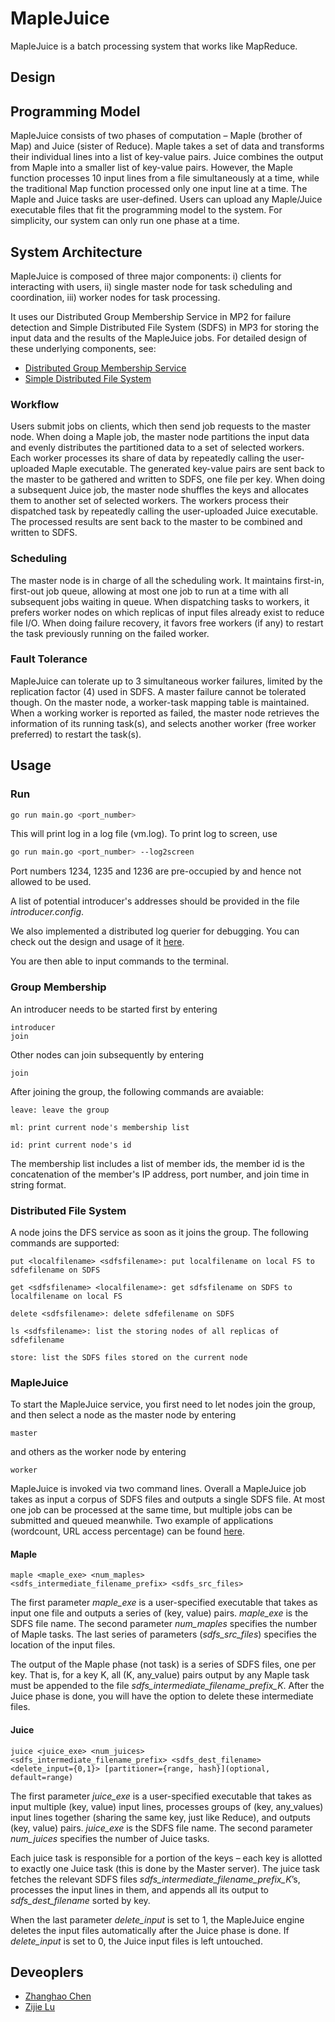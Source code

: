 # MapleJuice

MapleJuice is a batch processing system that works like MapReduce.

## Design

## Programming Model

MapleJuice consists of two phases of computation – Maple (brother of Map) and Juice (sister of Reduce). Maple takes a set of data and transforms their individual lines into a list of key-value pairs. Juice combines the output from Maple into a smaller list of key-value pairs. However, the Maple function processes 10 input lines from a file simultaneously at a time, while the traditional Map function processed only one input line at a time. The Maple and Juice tasks are user-defined. Users can upload any Maple/Juice executable files that fit the programming model to the system. For simplicity, our system can only run one phase at a time.

## System Architecture

MapleJuice is composed of three major components: i) clients for interacting with users, ii) single master node for task scheduling and coordination, iii) worker nodes for task processing.

It uses our Distributed Group Membership Service in MP2 for failure detection and Simple Distributed File System (SDFS) in MP3 for storing the input data and the results of the MapleJuice jobs. For detailed design of these underlying components, see:

- [Distributed Group Membership Service](membership/README.md)
- [Simple Distributed File System](filesystem/READMe.md)

### Workflow

Users submit jobs on clients, which then send job requests to the master node. When doing a Maple job, the master node partitions the input data and evenly distributes the partitioned data to a set of selected workers. Each worker processes its share of data by repeatedly calling the user-uploaded Maple executable. The generated key-value pairs are sent back to the master to be gathered and written to SDFS, one file per key. When doing a subsequent Juice job, the master node shuffles the keys and allocates them to another set of selected workers. The workers process their dispatched task by repeatedly calling the user-uploaded Juice executable. The processed results are sent back to the master to be combined and written to SDFS.

### Scheduling

The master node is in charge of all the scheduling work. It maintains first-in, first-out job queue, allowing at most one job to run at a time with all subsequent jobs waiting in queue. When dispatching tasks to workers, it prefers worker nodes on which replicas of input files already exist to reduce file I/O. When doing failure recovery, it favors free workers (if any) to restart the task previously running on the failed worker.

### Fault Tolerance

MapleJuice can tolerate up to 3 simultaneous worker failures, limited by the replication factor (4) used in SDFS. A master failure cannot be tolerated though. On the master node, a worker-task mapping table is maintained. When a working worker is reported as failed, the master node retrieves the information of its running task(s), and selects another worker (free worker preferred) to restart the task(s).

## Usage

### Run

```bash
go run main.go <port_number>
```

This will print log in a log file (vm.log). To print log to screen, use

```bash
go run main.go <port_number> --log2screen
```

Port numbers 1234, 1235 and 1236 are pre-occupied by and hence not allowed to be used.

A list of potential introducer's addresses should be provided in the file _introducer.config_.

We also implemented a distributed log querier for debugging. You can check out the design and usage of it [here](logquerier/README.md).

You are then able to input commands to the terminal.

### Group Membership

An introducer needs to be started first by entering

```text
introducer
join
```

Other nodes can join subsequently by entering

```text
join
```

After joining the group, the following commands are avaiable:

```text
leave: leave the group

ml: print current node's membership list

id: print current node's id
```

The membership list includes a list of member ids, the member id is the concatenation of the member's IP address, port number, and join time in string format.

### Distributed File System

A node joins the DFS service as soon as it joins the group. The following commands are supported:

```text
put <localfilename> <sdfsfilename>: put localfilename on local FS to sdfefilename on SDFS

get <sdfsfilename> <localfilename>: get sdfsfilename on SDFS to localfilename on local FS

delete <sdfsfilename>: delete sdfefilename on SDFS

ls <sdfsfilename>: list the storing nodes of all replicas of sdfefilename

store: list the SDFS files stored on the current node
```

### MapleJuice

To start the MapleJuice service, you first need to let nodes join the group, and then select a node as the master node by entering

```text
master
```

and others as the worker node by entering

```text
worker
```

MapleJuice is invoked via two command lines. Overall a MapleJuice job takes as input a corpus of SDFS files and outputs a single SDFS file. At most one job can be processed at the same time, but multiple jobs can be submitted and queued meanwhile. Two example of applications (wordcount, URL access percentage) can be found [here](applications).

#### Maple

```text
maple <maple_exe> <num_maples>
<sdfs_intermediate_filename_prefix> <sdfs_src_files>
```

The first parameter _maple_exe_ is a user-specified executable that takes as input one file and outputs a series of (key, value) pairs. _maple_exe_ is the SDFS file name. The second parameter _num_maples_ specifies the number of Maple tasks. The last series of parameters (_sdfs_src_files_) specifies the location of the input files.

The output of the Maple phase (not task) is a series of SDFS files, one per key. That is, for a key K, all (K, any_value) pairs output by any Maple task must be appended to the file _sdfs_intermediate_filename_prefix_K_. After the Juice phase is done, you will have the option to delete these intermediate files.

#### Juice

```text
juice <juice_exe> <num_juices>
<sdfs_intermediate_filename_prefix> <sdfs_dest_filename>
<delete_input={0,1}> [partitioner={range, hash}](optional, default=range)
```

The first parameter _juice_exe_ is a user-specified executable that takes as input multiple (key, value) input lines, processes groups of (key, any_values) input lines together (sharing the same key, just like Reduce), and outputs (key, value) pairs. _juice_exe_ is the SDFS file name. The second parameter _num_juices_ specifies the number of Juice tasks.

Each juice task is responsible for a portion of the keys – each key is allotted to exactly one Juice task (this is done by the Master server). The juice task fetches the relevant SDFS files _sdfs_intermediate_filename_prefix_K_’s, processes the input lines in them, and appends all its output to _sdfs_dest_filename_ sorted by key.

When the last parameter _delete_input_ is set to 1, the MapleJuice engine deletes the input files automatically after the Juice phase is done. If _delete_input_ is set to 0, the Juice input files is left untouched.

## Deveoplers

- [Zhanghao Chen](mailto:zc32@illinois.edu)
- [Zijie Lu](mailto:zijielu2@illinois.edu)
